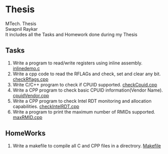 # Thesis
MTech. Thesis <br>
Swapnil Raykar<br>
It includes all the Tasks and Homework done during my Thesis <br>
## Tasks 
1. Write a program to read/write registers using inline assembly. [inlinedemo.c](https://github.com/swap612/Thesis/blob/master/inlinedemo.c) 
2. Write a cpp code to read the RFLAGs and check, set and clear any bit. [checkRflags.cpp](https://github.com/swap612/Thesis/blob/master/checkRflags.cpp) 
3. Write C/C++ program to check if CPUID supported. [checkCpuid.cpp](https://github.com/swap612/Thesis/blob/master/checkCpuid.cpp) 
4. Write a CPP program to check basic CPUID information(Vendor Name). [cpuidVendor.cpp](https://github.com/swap612/Thesis/blob/master/cpuidVendor.cpp) 
5. Write a CPP program to check Intel RDT monitoring and allocation capabilities. [checkIntelRDT.cpp](https://github.com/swap612/Thesis/blob/master/checkIntelRDT.cpp) 
6. Write a program to print the maximum number of RMIDs supported. [maxRMID.cpp](https://github.com/swap612/Thesis/blob/master/maxRMID.cpp) 


## HomeWorks
1. Write a makefile to compile all C and CPP files in a directrory. [Makefile](https://github.com/swap612/Thesis/blob/master/Makefile) 
